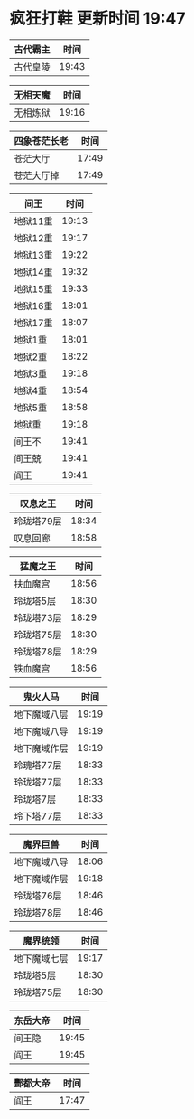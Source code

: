 # 疯狂打鞋 更新时间 19:47

| 古代霸主   | 时间    |
|--------|-------|
| 古代皇陵 | 19:43 |

| 无相天魔   | 时间    |
|--------|-------|
| 无相炼狱 | 19:16 |

| 四象苍茫长老   | 时间    |
|--------|-------|
| 苍茫大厅 | 17:49 |
| 苍茫大厅掉 | 17:49 |

| 间王   | 时间    |
|--------|-------|
| 地狱11重 | 19:13 |
| 地狱12重 | 19:17 |
| 地狱13重 | 19:22 |
| 地狱14重 | 19:32 |
| 地狱15重 | 19:33 |
| 地狱16重 | 18:01 |
| 地狱17重 | 18:07 |
| 地狱1重 | 18:01 |
| 地狱2重 | 18:22 |
| 地狱3重 | 19:18 |
| 地狱4重 | 18:54 |
| 地狱5重 | 18:58 |
| 地狱重 | 19:18 |
| 间王不 | 19:41 |
| 间王兢 | 19:41 |
| 阎王 | 19:41 |

| 叹息之王   | 时间    |
|--------|-------|
| 玲珑塔79层 | 18:34 |
| 叹息回廊 | 18:58 |

| 猛魔之王   | 时间    |
|--------|-------|
| 扶血魔宫 | 18:56 |
| 玲珑塔5层 | 18:30 |
| 玲珑塔73层 | 18:29 |
| 玲珑塔75层 | 18:30 |
| 玲珑塔78层 | 18:29 |
| 铁血魔宫 | 18:56 |

| 鬼火人马   | 时间    |
|--------|-------|
| 地下魔域八层 | 19:19 |
| 地下魔域八导 | 19:19 |
| 地下魔域作层 | 19:19 |
| 玲瑰塔77层 | 18:33 |
| 玲珑塔77层 | 18:33 |
| 玲珑塔7层 | 18:33 |
| 玲下塔77层 | 18:33 |

| 魔界巨兽   | 时间    |
|--------|-------|
| 地下魔域八导 | 18:06 |
| 地下魔域作层 | 19:18 |
| 玲珑塔76层 | 18:46 |
| 玲珑塔78层 | 18:46 |

| 魔界统领   | 时间    |
|--------|-------|
| 地下魔域七层 | 19:17 |
| 玲珑塔5层 | 18:30 |
| 玲珑塔75层 | 18:30 |

| 东岳大帝   | 时间    |
|--------|-------|
| 间王隐 | 19:45 |
| 阎王 | 19:45 |

| 酆都大帝   | 时间    |
|--------|-------|
| 阎王 | 17:47 |